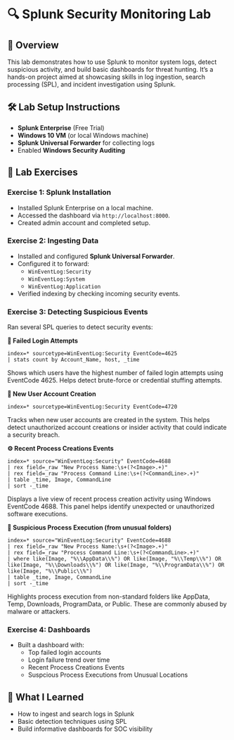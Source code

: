 # 🔍 Splunk Security Monitoring Lab

## 🧠 Overview

This lab demonstrates how to use Splunk to monitor system logs, detect suspicious activity, and build basic dashboards for threat hunting. It’s a hands-on project aimed at showcasing skills in log ingestion, search processing (SPL), and incident investigation using Splunk.

## 🛠 Lab Setup Instructions

- **Splunk Enterprise** (Free Trial)
- **Windows 10 VM** (or local Windows machine)
- **Splunk Universal Forwarder** for collecting logs
- Enabled **Windows Security Auditing**
    
## 🧪 Lab Exercises

### Exercise 1: Splunk Installation

- Installed Splunk Enterprise on a local machine.
- Accessed the dashboard via `http://localhost:8000`.
- Created admin account and completed setup.

### Exercise 2: Ingesting Data

- Installed and configured **Splunk Universal Forwarder**.
- Configured it to forward:
  - `WinEventLog:Security`
  - `WinEventLog:System`
  - `WinEventLog:Application`
- Verified indexing by checking incoming security events.
  
### Exercise 3: Detecting Suspicious Events

Ran several SPL queries to detect security events:

**🔐 Failed Login Attempts**
```spl
index=* sourcetype=WinEventLog:Security EventCode=4625
| stats count by Account_Name, host, _time
```
Shows which users have the highest number of failed login attempts using EventCode 4625. Helps detect brute-force or credential stuffing attempts.

**👤 New User Account Creation**
```spl
index=* sourcetype=WinEventLog:Security EventCode=4720
```

Tracks when new user accounts are created in the system. This helps detect unauthorized account creations or insider activity that could indicate a security breach.

**⚙️ Recent Process Creations Events**
```spl
index=* source="WinEventLog:Security" EventCode=4688
| rex field=_raw "New Process Name:\s+(?<Image>.+)"
| rex field=_raw "Process Command Line:\s+(?<CommandLine>.+)"
| table _time, Image, CommandLine
| sort -_time
```

Displays a live view of recent process creation activity using Windows EventCode 4688. This panel helps identify unexpected or unauthorized software executions.

**🧨 Suspicious Process Execution (from unusual folders)**
```spl
index=* source="WinEventLog:Security" EventCode=4688
| rex field=_raw "New Process Name:\s+(?<Image>.+)"
| rex field=_raw "Process Command Line:\s+(?<CommandLine>.+)"
| where like(Image, "%\\AppData\\%") OR like(Image, "%\\Temp\\%") OR like(Image, "%\\Downloads\\%") OR like(Image, "%\\ProgramData\\%") OR like(Image, "%\\Public\\%")
| table _time, Image, CommandLine
| sort -_time
```

Highlights process execution from non-standard folders like AppData, Temp, Downloads, ProgramData, or Public. These are commonly abused by malware or attackers.

### Exercise 4: Dashboards
- Built a dashboard with:
  - Top failed login accounts
  - Login failure trend over time
  - Recent Process Creations Events
  - Suspcious Process Executions from Unusual Locations

## 🧠 What I Learned
- How to ingest and search logs in Splunk
- Basic detection techniques using SPL
- Build informative dashboards for SOC visibility
